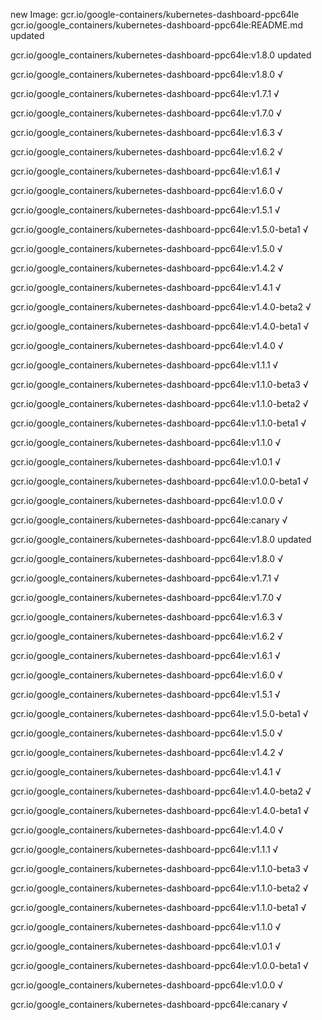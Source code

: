 new Image: gcr.io/google-containers/kubernetes-dashboard-ppc64le
gcr.io/google_containers/kubernetes-dashboard-ppc64le:README.md updated 

gcr.io/google_containers/kubernetes-dashboard-ppc64le:v1.8.0 updated 

gcr.io/google_containers/kubernetes-dashboard-ppc64le:v1.8.0 √

gcr.io/google_containers/kubernetes-dashboard-ppc64le:v1.7.1 √

gcr.io/google_containers/kubernetes-dashboard-ppc64le:v1.7.0 √

gcr.io/google_containers/kubernetes-dashboard-ppc64le:v1.6.3 √

gcr.io/google_containers/kubernetes-dashboard-ppc64le:v1.6.2 √

gcr.io/google_containers/kubernetes-dashboard-ppc64le:v1.6.1 √

gcr.io/google_containers/kubernetes-dashboard-ppc64le:v1.6.0 √

gcr.io/google_containers/kubernetes-dashboard-ppc64le:v1.5.1 √

gcr.io/google_containers/kubernetes-dashboard-ppc64le:v1.5.0-beta1 √

gcr.io/google_containers/kubernetes-dashboard-ppc64le:v1.5.0 √

gcr.io/google_containers/kubernetes-dashboard-ppc64le:v1.4.2 √

gcr.io/google_containers/kubernetes-dashboard-ppc64le:v1.4.1 √

gcr.io/google_containers/kubernetes-dashboard-ppc64le:v1.4.0-beta2 √

gcr.io/google_containers/kubernetes-dashboard-ppc64le:v1.4.0-beta1 √

gcr.io/google_containers/kubernetes-dashboard-ppc64le:v1.4.0 √

gcr.io/google_containers/kubernetes-dashboard-ppc64le:v1.1.1 √

gcr.io/google_containers/kubernetes-dashboard-ppc64le:v1.1.0-beta3 √

gcr.io/google_containers/kubernetes-dashboard-ppc64le:v1.1.0-beta2 √

gcr.io/google_containers/kubernetes-dashboard-ppc64le:v1.1.0-beta1 √

gcr.io/google_containers/kubernetes-dashboard-ppc64le:v1.1.0 √

gcr.io/google_containers/kubernetes-dashboard-ppc64le:v1.0.1 √

gcr.io/google_containers/kubernetes-dashboard-ppc64le:v1.0.0-beta1 √

gcr.io/google_containers/kubernetes-dashboard-ppc64le:v1.0.0 √

gcr.io/google_containers/kubernetes-dashboard-ppc64le:canary √

gcr.io/google_containers/kubernetes-dashboard-ppc64le:v1.8.0 updated 

gcr.io/google_containers/kubernetes-dashboard-ppc64le:v1.8.0 √

gcr.io/google_containers/kubernetes-dashboard-ppc64le:v1.7.1 √

gcr.io/google_containers/kubernetes-dashboard-ppc64le:v1.7.0 √

gcr.io/google_containers/kubernetes-dashboard-ppc64le:v1.6.3 √

gcr.io/google_containers/kubernetes-dashboard-ppc64le:v1.6.2 √

gcr.io/google_containers/kubernetes-dashboard-ppc64le:v1.6.1 √

gcr.io/google_containers/kubernetes-dashboard-ppc64le:v1.6.0 √

gcr.io/google_containers/kubernetes-dashboard-ppc64le:v1.5.1 √

gcr.io/google_containers/kubernetes-dashboard-ppc64le:v1.5.0-beta1 √

gcr.io/google_containers/kubernetes-dashboard-ppc64le:v1.5.0 √

gcr.io/google_containers/kubernetes-dashboard-ppc64le:v1.4.2 √

gcr.io/google_containers/kubernetes-dashboard-ppc64le:v1.4.1 √

gcr.io/google_containers/kubernetes-dashboard-ppc64le:v1.4.0-beta2 √

gcr.io/google_containers/kubernetes-dashboard-ppc64le:v1.4.0-beta1 √

gcr.io/google_containers/kubernetes-dashboard-ppc64le:v1.4.0 √

gcr.io/google_containers/kubernetes-dashboard-ppc64le:v1.1.1 √

gcr.io/google_containers/kubernetes-dashboard-ppc64le:v1.1.0-beta3 √

gcr.io/google_containers/kubernetes-dashboard-ppc64le:v1.1.0-beta2 √

gcr.io/google_containers/kubernetes-dashboard-ppc64le:v1.1.0-beta1 √

gcr.io/google_containers/kubernetes-dashboard-ppc64le:v1.1.0 √

gcr.io/google_containers/kubernetes-dashboard-ppc64le:v1.0.1 √

gcr.io/google_containers/kubernetes-dashboard-ppc64le:v1.0.0-beta1 √

gcr.io/google_containers/kubernetes-dashboard-ppc64le:v1.0.0 √

gcr.io/google_containers/kubernetes-dashboard-ppc64le:canary √

